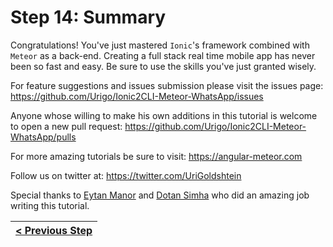 # Step 14: Summary

Congratulations! You've just mastered `Ionic`'s framework combined with `Meteor` as a back-end. Creating a full stack real time mobile app has never been so fast and easy. Be sure to use the skills you've just granted wisely.

For feature suggestions and issues submission please visit the issues page: https://github.com/Urigo/Ionic2CLI-Meteor-WhatsApp/issues

Anyone whose willing to make his own additions in this tutorial is welcome to open a new pull request: https://github.com/Urigo/Ionic2CLI-Meteor-WhatsApp/pulls

For more amazing tutorials be sure to visit: https://angular-meteor.com

Follow us on twitter at: https://twitter.com/UriGoldshtein

Special thanks to [Eytan Manor](https://github.com/DAB0mB) and [Dotan Simha](https://github.com/dotansimha) who did an amazing job writing this tutorial.

[{]: <helper> (navStep ref="https://angular-meteor.com/tutorials/whatsapp2/ionic/native-mobile")

| [< Previous Step](https://angular-meteor.com/tutorials/whatsapp2/ionic/native-mobile) |
|:----------------------|

[}]: #

